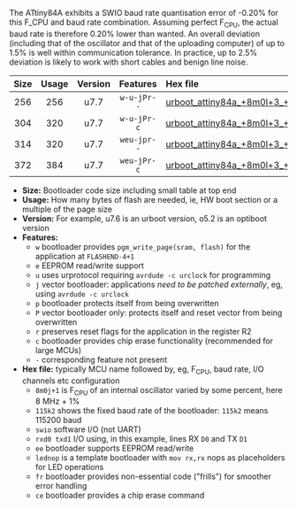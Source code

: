 The ATtiny84A exhibits a SWIO baud rate quantisation error of -0.20% for this F_CPU and baud rate combination. Assuming perfect F<sub>CPU</sub>, the actual baud rate is therefore 0.20% lower than wanted. An overall deviation (including that of the oscillator and that of the uploading computer) of up to 1.5% is well within communication tolerance. In practice, up to 2.5% deviation is likely to work with short cables and benign line noise.

|Size|Usage|Version|Features|Hex file|
|:-:|:-:|:-:|:-:|:--|
|256|256|u7.7|`w-u-jPr--`|[urboot_attiny84a_+8m0l+3_++38k4_swio_rxb0_txb1_lednop.hex](https://raw.githubusercontent.com/stefanrueger/urboot.hex/main/mcus/attiny84a/internal_oscillator/fcpu_+8m0l+3/br_++38k4/urboot_attiny84a_+8m0l+3_++38k4_swio_rxb0_txb1_lednop.hex)|
|304|320|u7.7|`w-u-jPr-c`|[urboot_attiny84a_+8m0l+3_++38k4_swio_rxb0_txb1_lednop_fr_ce.hex](https://raw.githubusercontent.com/stefanrueger/urboot.hex/main/mcus/attiny84a/internal_oscillator/fcpu_+8m0l+3/br_++38k4/urboot_attiny84a_+8m0l+3_++38k4_swio_rxb0_txb1_lednop_fr_ce.hex)|
|314|320|u7.7|`weu-jpr--`|[urboot_attiny84a_+8m0l+3_++38k4_swio_rxb0_txb1_ee_lednop.hex](https://raw.githubusercontent.com/stefanrueger/urboot.hex/main/mcus/attiny84a/internal_oscillator/fcpu_+8m0l+3/br_++38k4/urboot_attiny84a_+8m0l+3_++38k4_swio_rxb0_txb1_ee_lednop.hex)|
|372|384|u7.7|`weu-jPr-c`|[urboot_attiny84a_+8m0l+3_++38k4_swio_rxb0_txb1_ee_lednop_fr_ce.hex](https://raw.githubusercontent.com/stefanrueger/urboot.hex/main/mcus/attiny84a/internal_oscillator/fcpu_+8m0l+3/br_++38k4/urboot_attiny84a_+8m0l+3_++38k4_swio_rxb0_txb1_ee_lednop_fr_ce.hex)|

- **Size:** Bootloader code size including small table at top end
- **Usage:** How many bytes of flash are needed, ie, HW boot section or a multiple of the page size
- **Version:** For example, u7.6 is an urboot version, o5.2 is an optiboot version
- **Features:**
  + `w` bootloader provides `pgm_write_page(sram, flash)` for the application at `FLASHEND-4+1`
  + `e` EEPROM read/write support
  + `u` uses urprotocol requiring `avrdude -c urclock` for programming
  + `j` vector bootloader: applications *need to be patched externally*, eg, using `avrdude -c urclock`
  + `p` bootloader protects itself from being overwritten
  + `P` vector bootloader only: protects itself and reset vector from being overwritten
  + `r` preserves reset flags for the application in the register R2
  + `c` bootloader provides chip erase functionality (recommended for large MCUs)
  + `-` corresponding feature not present
- **Hex file:** typically MCU name followed by, eg, F<sub>CPU</sub>, baud rate, I/O channels etc configuration
  + `8m0j+1` is F<sub>CPU</sub> of an internal oscillator varied by some percent, here 8 MHz + 1%
  + `115k2` shows the fixed baud rate of the bootloader: `115k2` means 115200 baud
  + `swio` software I/O (not UART)
  + `rxd0 txd1` I/O using, in this example, lines RX `D0` and TX `D1`
  + `ee` bootloader supports EEPROM read/write
  + `lednop` is a template bootloader with `mov rx,rx` nops as placeholders for LED operations
  + `fr` bootloader provides non-essential code ("frills") for smoother error handling
  + `ce` bootloader provides a chip erase command
